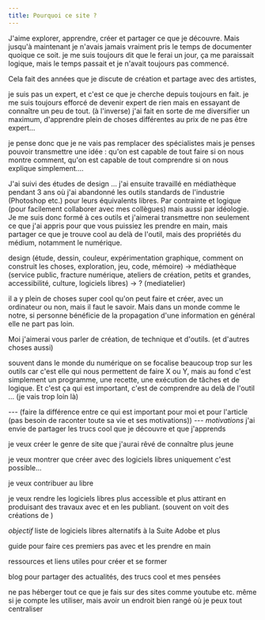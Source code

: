 ```yaml
---
title: Pourquoi ce site ?
---
```


J'aime explorer, apprendre, créer et partager ce que je découvre. Mais jusqu'à maintenant je n'avais jamais vraiment pris le temps de documenter quoique ce soit. je me suis toujours dit que le ferai un jour, ça me paraissait logique, mais le temps passait et je n'avait toujours pas commencé.



Cela fait des années que je discute de création et partage  avec des artistes,

je suis pas un expert, et c'est ce que je cherche depuis toujours en fait. je me suis toujours efforcé de devenir expert de rien mais en essayant de connaître un peu de tout. (à l'inverse) j'ai fait en sorte de me diversifier un maximum, d'apprendre plein de choses différentes au prix de ne pas être expert...

je pense donc que je ne vais pas remplacer des spécialistes mais je penses pouvoir transmettre une idée : qu'on est capable de tout faire si on nous montre comment, qu'on est capable de tout comprendre si on nous explique simplement....

J'ai suivi des études de design ... j'ai ensuite travaillé en médiathèque pendant 3 ans où j'ai abandonné les outils standards de l'industrie (Photoshop etc.) pour leurs équivalents libres. Par contrainte et logique (pour facilement collaborer avec mes collègues) mais aussi par idéologie.
Je me suis donc formé à ces outils et j'aimerai transmettre non seulement ce que j'ai appris pour que vous puissiez les prendre en main, mais partager ce que je trouve cool au delà de l'outil, mais des propriétés du médium, notamment le numérique.

design (étude, dessin, couleur, expérimentation graphique, comment on construit les choses, exploration, jeu, code, mémoire) -> médiathèque (service public, fracture numérique, ateliers de création, petits et grandes, accessibilité, culture, logiciels libres) -> ? (mediatelier)

il a y plein de choses super cool qu'on peut faire et créer, avec un ordinateur ou non, mais il faut le savoir. Mais dans un monde comme le notre, si personne bénéficie de la propagation d'une information en général elle ne part pas loin.

Moi j'aimerai vous parler de création, de technique et d'outils. (et d'autres choses aussi)

souvent dans le monde du numérique on se focalise beaucoup trop sur les outils car c'est elle qui nous permettent de faire X ou Y, mais au fond c'est simplement un programme, une recette, une exécution de tâches et de logique. Et c'est ça qui est important, c'est de comprendre au delà de l'outil ... (je vais trop loin là)


--- (faire la différence entre ce qui est important pour moi et pour l'article (pas besoin de raconter toute sa vie et ses motivations)) ---
*motivations*
j'ai envie de partager les trucs cool que je découvre et que j'apprends

je veux créer le genre de site que j'aurai rêvé de connaître plus jeune

je veux montrer que créer avec des logiciels libres uniquement c'est possible...

je veux contribuer au libre

je veux rendre les logiciels libres plus accessible et plus attirant en produisant des travaux avec et en les publiant. (souvent on voit des créations de )

*objectif*
liste de logiciels libres alternatifs à la Suite Adobe et plus

guide pour faire ces premiers pas avec et les prendre en main

ressources et liens utiles pour créer et se former

blog pour partager des actualités, des trucs cool et mes pensées

ne pas héberger tout ce que je fais sur des sites comme youtube etc. même si je compte les utiliser, mais avoir un endroit bien rangé où je peux tout centraliser
